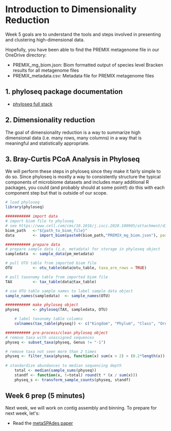 # Introduction to Dimensionality Reduction

Week 5 goals are to understand the tools and steps involved in presenting and clustering high-dimensional data.

Hopefully, you have been able to find the PREMIX metagenome file in our OneDrive directory:

- PREMIX_mg_biom.json: Biom formatted output of species level Bracken results for all metagenome files
- PREMIX_metadata.csv: Metadata file for PREMIX metagenome files

## 1. phyloseq package documentation

- [phyloseq full stack](https://f1000research.com/articles/5-1492/v1)

## 2. Dimensionality reduction

The goal of dimensionality reduction is a way to summarize high dimensional data (i.e. many rows, many columns) in a way that is meaningful and statistically appropriate.

## 3. Bray-Curtis PCoA Analysis in Phyloseq

We will perform these steps in phyloseq since they make it fairly simple to do so. Since phyloseq is mostly a way to consistently structure the typical components of microbiome datasets and includes many additional R packages, you could (and probably should at some point!) do this with each component step but that is outside of our scope.

``` r
# load phyloseq
library(phyloseq)

########### import data
# import biom file to phyloseq
# see https://www.cell.com/cms/10.1016/j.isci.2020.100905/attachment/d3d5d291-4f11-4ecf-af92-558af5d1f474/mmc7
biom_path   <-"${path_to_biom_file}"
data        <- import_biom(paste0(biom_path,"PREMIX_mg_biom.json"), parseFunction=parse_taxonomy_default)

########### prepare data
# prepare sample data (i.e. metadata) for storage in phyloseq object
sampledata  <- sample_data(pm_metadata)

# pull OTU table from imported biom file
OTU         <- otu_table(data@otu_table, taxa_are_rows = TRUE)

# pull taxonomy table from imported biom file
TAX         <- tax_table(data@tax_table)

# use OTU table sample names to label sample data object
sample_names(sampledata)  <- sample_names(OTU)

########### make phyloseq object
physeq      <- phyloseq(TAX, sampledata, OTU)

    # label taxonomy table columns
    colnames(tax_table(physeq)) <- c("Kingdom", "Phylum", "Class", "Order", "Family", "Genus", "Species")

########### pre-process/clean phyloseq object
# remove taxa with unassigned sequences
physeq <- subset_taxa(physeq, Genus != "-1")

# remove taxa not seen more than 2 times
physeq <- filter_taxa(physeq, function(x) sum(x > 2) > (0.2*length(x)), TRUE)
  
# standardize abundances to median sequencing depth
    total <- median(sample_sums(physeq))
    standf <- function(x, t=total) round(t * (x / sum(x)))
    physeq_s <- transform_sample_counts(physeq, standf)
```

## Week 6 prep (5 minutes)

Next week, we will work on contig assembly and binning. To prepare for next week, let's:

- Read the [metaSPAdes paper](https://pubmed.ncbi.nlm.nih.gov/28298430/) 

